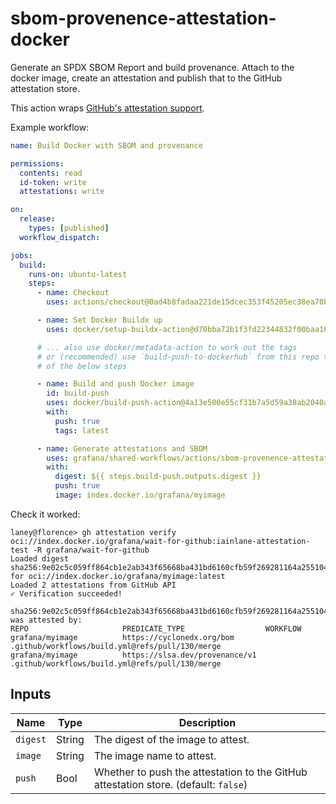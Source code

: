 # sbom-provenence-attestation-docker

Generate an SPDX SBOM Report and build provenance. Attach to the docker image, create an attestation and publish that to the GitHub attestation store.

This action wraps [GitHub's attestation support][gh-attestations].

Example workflow:

```yaml
name: Build Docker with SBOM and provenance

permissions:
  contents: read
  id-token: write
  attestations: write

on:
  release:
    types: [published]
  workflow_dispatch:

jobs:
  build:
    runs-on: ubuntu-latest
    steps:
      - name: Checkout
        uses: actions/checkout@0ad4b8fadaa221de15dcec353f45205ec38ea70b # v4.1.4

      - name: Set Docker Buildx up
        uses: docker/setup-buildx-action@d70bba72b1f3fd22344832f00baa16ece964efeb # v3.3.0

      # ... also use docker/metadata-action to work out the tags
      # or (recommended) use `build-push-to-dockerhub` from this repo to do all
      # of the below steps

      - name: Build and push Docker image
        id: build-push
        uses: docker/build-push-action@4a13e500e55cf31b7a5d59a38ab2040ab0f42f56 # v5.1.0
        with:
          push: true
          tags: latest

      - name: Generate attestations and SBOM
        uses: grafana/shared-workflows/actions/sbom-provenence-attestation-docker@abc123
        with:
          digest: ${{ steps.build-push.outputs.digest }}
          push: true
          image: index.docker.io/grafana/myimage
```

Check it worked:

```console
laney@florence> gh attestation verify oci://index.docker.io/grafana/wait-for-github:iainlane-attestation-test -R grafana/wait-for-github
Loaded digest sha256:9e02c5c059ff864cb1e2ab343f65668ba431bd6160cfb59f269281164a255104 for oci://index.docker.io/grafana/myimage:latest
Loaded 2 attestations from GitHub API
✓ Verification succeeded!

sha256:9e02c5c059ff864cb1e2ab343f65668ba431bd6160cfb59f269281164a255104 was attested by:
REPO                     PREDICATE_TYPE                  WORKFLOW
grafana/myimage          https://cyclonedx.org/bom       .github/workflows/build.yml@refs/pull/130/merge
grafana/myimage          https://slsa.dev/provenance/v1  .github/workflows/build.yml@refs/pull/130/merge
```

[gh-attestations]: https://docs.github.com/en/actions/security-guides/using-artifact-attestations-to-establish-provenance-for-builds

## Inputs

| Name     | Type   | Description                                                                         |
| -------- | ------ | ----------------------------------------------------------------------------------- |
| `digest` | String | The digest of the image to attest.                                                  |
| `image`  | String | The image name to attest.                                                           |
| `push`   | Bool   | Whether to push the attestation to the GitHub attestation store. (default: `false`) |
